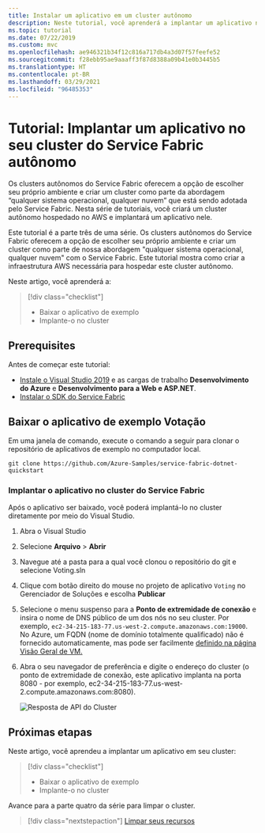 ```yaml
---
title: Instalar um aplicativo em um cluster autônomo
description: Neste tutorial, você aprenderá a implantar um aplicativo no cluster autônomo do Service Fabric.
ms.topic: tutorial
ms.date: 07/22/2019
ms.custom: mvc
ms.openlocfilehash: ae946321b34f12c816a717db4a3d07f57feefe52
ms.sourcegitcommit: f28ebb95ae9aaaff3f87d8388a09b41e0b3445b5
ms.translationtype: HT
ms.contentlocale: pt-BR
ms.lasthandoff: 03/29/2021
ms.locfileid: "96485353"
---
```

# <a name="tutorial-deploy-an-application-on-your-service-fabric-standalone-cluster"></a>Tutorial: Implantar um aplicativo no seu cluster do Service Fabric autônomo

Os clusters autônomos do Service Fabric oferecem a opção de escolher seu próprio ambiente e criar um cluster como parte da abordagem “qualquer sistema operacional, qualquer nuvem” que está sendo adotada pelo Service Fabric. Nesta série de tutoriais, você criará um cluster autônomo hospedado no AWS e implantará um aplicativo nele.

Este tutorial é a parte três de uma série.  Os clusters autônomos do Service Fabric oferecem a opção de escolher seu próprio ambiente e criar um cluster como parte de nossa abordagem "qualquer sistema operacional, qualquer nuvem" com o Service Fabric. Este tutorial mostra como criar a infraestrutura AWS necessária para hospedar este cluster autônomo.

Neste artigo, você aprenderá a:

> [!div class="checklist"]
> * Baixar o aplicativo de exemplo
> * Implante-o no cluster

## <a name="prerequisites"></a>Prerequisites

Antes de começar este tutorial:

* [Instale o Visual Studio 2019](https://www.visualstudio.com/) e as cargas de trabalho **Desenvolvimento do Azure** e **Desenvolvimento para a Web e ASP.NET**.
* [Instalar o SDK do Service Fabric](service-fabric-get-started.md)

## <a name="download-the-voting-sample-application"></a>Baixar o aplicativo de exemplo Votação

Em uma janela de comando, execute o comando a seguir para clonar o repositório de aplicativos de exemplo no computador local.

```
git clone https://github.com/Azure-Samples/service-fabric-dotnet-quickstart
```

### <a name="deploy-the-app-to-the-service-fabric-cluster"></a>Implantar o aplicativo no cluster do Service Fabric

Após o aplicativo ser baixado, você poderá implantá-lo no cluster diretamente por meio do Visual Studio.

1. Abra o Visual Studio

2. Selecione **Arquivo** > **Abrir**

3. Navegue até a pasta para a qual você clonou o repositório do git e selecione Voting.sln

4. Clique com botão direito do mouse no projeto de aplicativo `Voting` no Gerenciador de Soluções e escolha **Publicar**

5. Selecione o menu suspenso para a **Ponto de extremidade de conexão** e insira o nome de DNS público de um dos nós no seu cluster.  Por exemplo, `ec2-34-215-183-77.us-west-2.compute.amazonaws.com:19000`. No Azure, um FQDN (nome de domínio totalmente qualificado) não é fornecido automaticamente, mas pode ser facilmente [definido na página Visão Geral de VM.](../virtual-machines/create-fqdn.md)

6. Abra o seu navegador de preferência e digite o endereço do cluster (o ponto de extremidade de conexão, este aplicativo implanta na porta 8080 - por exemplo, ec2-34-215-183-77.us-west-2.compute.amazonaws.com:8080).

    ![Resposta de API do Cluster](./media/service-fabric-tutorial-standalone-cluster/deployed-app.png)

## <a name="next-steps"></a>Próximas etapas

Neste artigo, você aprendeu a implantar um aplicativo em seu cluster:

> [!div class="checklist"]
> * Baixar o aplicativo de exemplo
> * Implante-o no cluster

Avance para a parte quatro da série para limpar o cluster.

> [!div class="nextstepaction"]
> [Limpar seus recursos](service-fabric-tutorial-standalone-clean-up.md)